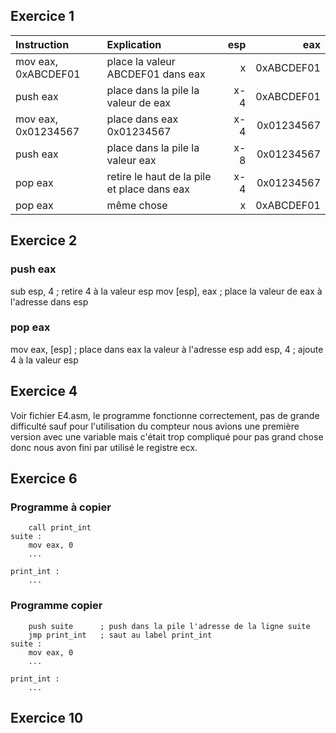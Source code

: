 

## Exercice 1

|Instruction|Explication| esp | eax |
|:--|:--|--:|--:|
mov eax, 0xABCDEF01 | place la valeur ABCDEF01 dans eax | x |0xABCDEF01
push eax | place dans la pile la valeur de eax| x-4 | 0xABCDEF01
mov eax, 0x01234567 | place dans eax 0x01234567 | x-4 | 0x01234567
push eax | place dans la pile la valeur eax | x-8 | 0x01234567
pop eax | retire le haut de la pile et place dans eax | x-4 |0x01234567
pop eax | même chose | x |0xABCDEF01


## Exercice 2

### push eax
sub esp, 4      ; retire 4 à la valeur esp
mov [esp], eax  ; place la valeur de eax à l'adresse dans esp

### pop eax
mov eax, [esp]  ; place dans eax la valeur à l'adresse esp
add esp, 4      ; ajoute 4 à la valeur esp

## Exercice 4

Voir fichier E4.asm, le programme fonctionne correctement, pas de grande difficulté sauf pour l'utilisation du compteur nous avions une première version avec une variable mais c'était trop compliqué pour pas grand chose donc nous avon fini par utilisé le registre ecx.


## Exercice 6
### Programme à copier
```
    call print_int
suite :
    mov eax, 0
    ...

print_int :
    ...
```
### Programme copier
```
    push suite      ; push dans la pile l'adresse de la ligne suite
    jmp print_int   ; saut au label print_int
suite :
    mov eax, 0
    ...

print_int :
    ...
```
## Exercice 10


